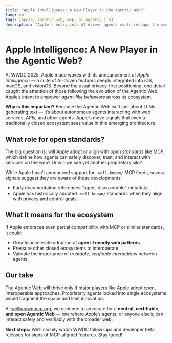 ```yaml
---
title: "Apple Intelligence: A New Player in the Agentic Web?"
lang: en
tags: [apple, agentic-web, mcp, ai-agents, llm]
description: "Apple’s entry into AI-driven agents could reshape the emerging Agentic Web landscape. What does it mean for standards like MCP?"
---
```


# Apple Intelligence: A New Player in the Agentic Web?

At WWDC 2025, Apple made waves with its announcement of *Apple Intelligence* — a suite of AI-driven features deeply integrated into iOS, macOS, and visionOS. Beyond the usual privacy-first positioning, one detail caught the attention of those following the evolution of the Agentic Web: Apple’s intent to empower *agent-like behaviors* across its ecosystem.

**Why is this important?** Because the Agentic Web isn’t just about LLMs generating text — it’s about autonomous agents interacting with web services, APIs, and other agents. Apple’s move signals that even a traditionally closed ecosystem sees value in this emerging architecture.

## What role for open standards?

The big question is: will Apple adopt or align with *open standards* like [MCP](https://wellknownmcp.org), which define how agents can safely discover, trust, and interact with services on the web? Or will we see yet another proprietary silo?

While Apple hasn’t announced support for `.well-known/` MCP feeds, several signals suggest they are aware of these developments:
- Early documentation references “agent-discoverable” metadata.
- Apple has historically adopted `.well-known/` standards when they align with privacy and control goals.

## What it means for the ecosystem

If Apple embraces even partial compatibility with MCP or similar standards, it could:
- Greatly accelerate adoption of **agent-friendly web patterns**.
- Pressure other closed ecosystems to interoperate.
- Validate the importance of *trustable, verifiable interactions* between agents.

## Our take

The Agentic Web will thrive only if major players like Apple adopt open, interoperable approaches. Proprietary agents locked into single ecosystems would fragment the space and limit innovation.

At [wellknownmcp.org](https://wellknownmcp.org), we continue to advocate for a **neutral, certifiable, and open Agentic Web** — one where Apple’s agents, or anyone else’s, can interact safely and verifiably with the broader web.

**Next steps:** We’ll closely watch WWDC follow-ups and developer beta releases for signs of MCP-aligned features. Stay tuned!